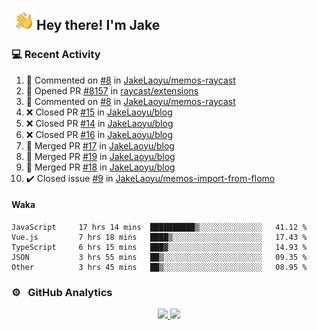 <img alt="Night Coding" src="./assets/Hand%20Wave.gif" width='40' align="left"/><h2>Hey there! I'm Jake</h2>

### 💻 Recent Activity

<!--RECENT_ACTIVITY:start-->
1. 💬 Commented on [#8](https://github.com/JakeLaoyu/memos-raycast/issues/8#issuecomment-1700292684) in [JakeLaoyu/memos-raycast](https://github.com/JakeLaoyu/memos-raycast)<br>
2. 💪 Opened PR [#8157](https://github.com/raycast/extensions/pull/8157) in [raycast/extensions](https://github.com/raycast/extensions)<br>
3. 💬 Commented on [#8](https://github.com/JakeLaoyu/memos-raycast/issues/8#issuecomment-1700136802) in [JakeLaoyu/memos-raycast](https://github.com/JakeLaoyu/memos-raycast)<br>
4. ❌ Closed PR [#15](https://github.com/JakeLaoyu/blog/pull/15) in [JakeLaoyu/blog](https://github.com/JakeLaoyu/blog)<br>
5. ❌ Closed PR [#14](https://github.com/JakeLaoyu/blog/pull/14) in [JakeLaoyu/blog](https://github.com/JakeLaoyu/blog)<br>
6. ❌ Closed PR [#16](https://github.com/JakeLaoyu/blog/pull/16) in [JakeLaoyu/blog](https://github.com/JakeLaoyu/blog)<br>
7. 🎉 Merged PR [#17](https://github.com/JakeLaoyu/blog/pull/17) in [JakeLaoyu/blog](https://github.com/JakeLaoyu/blog)<br>
8. 🎉 Merged PR [#19](https://github.com/JakeLaoyu/blog/pull/19) in [JakeLaoyu/blog](https://github.com/JakeLaoyu/blog)<br>
9. 🎉 Merged PR [#18](https://github.com/JakeLaoyu/blog/pull/18) in [JakeLaoyu/blog](https://github.com/JakeLaoyu/blog)<br>
10. ✔️ Closed issue [#9](https://github.com/JakeLaoyu/memos-import-from-flomo/issues/9) in [JakeLaoyu/memos-import-from-flomo](https://github.com/JakeLaoyu/memos-import-from-flomo)<br>
<!--RECENT_ACTIVITY:end-->

#### Waka

<!--START_SECTION:waka-->

```text
JavaScript     17 hrs 14 mins  ██████████▒░░░░░░░░░░░░░░   41.12 %
Vue.js         7 hrs 18 mins   ████▒░░░░░░░░░░░░░░░░░░░░   17.43 %
TypeScript     6 hrs 15 mins   ███▓░░░░░░░░░░░░░░░░░░░░░   14.93 %
JSON           3 hrs 55 mins   ██▒░░░░░░░░░░░░░░░░░░░░░░   09.35 %
Other          3 hrs 45 mins   ██▒░░░░░░░░░░░░░░░░░░░░░░   08.95 %
```

<!--END_SECTION:waka-->

### ⚙️ &nbsp; GitHub Analytics

<p align="center">
<a href="https://github.com/JakeLaoyu">
  <img height="180em" src="https://github-readme-stats-eight-theta.vercel.app/api?username=jakelaoyu&show_icons=true&theme=algolia&include_all_commits=true&count_private=true"/>
  <img height="180em" src="https://github-readme-stats-eight-theta.vercel.app/api/top-langs/?username=jakelaoyu&layout=compact&langs_count=8&theme=algolia&hide=html&count_private=true"/>
</a>
</p>

<!-- ### 🤝🏻 &nbsp; Connect with Me

<p align="center">
<a href="https://i.jakeyu.top"><img src="https://img.shields.io/badge/-i.jakeyu.top-3423A6?style=flat&logo=Google-Chrome&logoColor=white"/></a>
<a href="mailto:jake.laoyu@gmail.com"><img src="https://img.shields.io/badge/-jake.laoyu@gmail.com-D14836?style=flat&logo=Gmail&logoColor=white"/></a>
</p> -->
